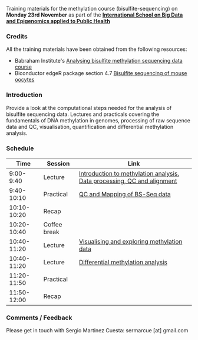 
Training materials for the methylation course (bisulfite-sequencing) on **Monday 23rd November** as part of the **[International School on Big Data and Epigenomics applied to Public Health](https://campusvirtual.fiocruz.br/gestordecursos/hotsite/BigDataEpigenomics)**


### Credits

All the training materials have been obtained from the following resources:

- Babraham Institute's [Analysing bisulfite methylation sequencing data course](https://www.bioinformatics.babraham.ac.uk/training.html#bsseq)
- Biconductor edgeR package section 4.7 [Bisulfite sequencing of mouse oocytes](http://bioconductor.org/packages/release/bioc/vignettes/edgeR/inst/doc/edgeRUsersGuide.pdf)


### Introduction

Provide a look at the computational steps needed for the analysis of bisulfite sequencing data.
Lectures and practicals covering the fundamentals of DNA methylation in genomes, processing of raw sequence data and  QC, visualisation, quantification and differential methylation analysis.


### Schedule

Time | Session | Link
-----|---------|------
9:00-9:40 | Lecture | [Introduction to methylation analysis. Data processing, QC and alignment](lectures/Introduction.pdf)
9:40-10:10 | Practical | [QC and Mapping of BS-Seq data](practicals/QC_mapping.pdf)
10:10-10:20 | Recap | 
10:20-10:40 | Coffee break | 
10:40-11:20 | Lecture | [Visualising and exploring methylation data](lectures/Visualisation.pdf)
10:40-11:20 | Lecture | [Differential methylation analysis](lectures/Differential_Methylation_Analysis.pdf)
11:20-11:50 | Practical |
11:50-12:00 | Recap |


### Comments / Feedback

Please get in touch with Sergio Martinez Cuesta: sermarcue [at] gmail.com


